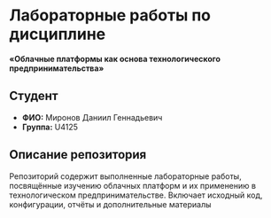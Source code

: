 # Лабораторные работы по дисциплине  
**«Облачные платформы как основа технологического предпринимательства»**  

## Студент  
- **ФИО:** Миронов Даниил Геннадьевич  
- **Группа:** U4125  

## Описание репозитория  
Репозиторий содержит выполненные лабораторные работы, посвящённые изучению облачных платформ и их применению в технологическом предпринимательстве. Включает исходный код, конфигурации, отчёты и дополнительные материалы
